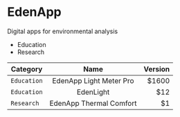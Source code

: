 # EdenApp
Digital apps for environmental analysis

* Education
* Research

| Category        | Name          | Version  |
| ------------- |:-------------:| -----:|
| `Education`      | EdenApp Light Meter Pro | $1600 |
| `Education`     | EdenLight      |   $12 |
| `Research` | EdenApp Thermal Comfort     |    $1 |



